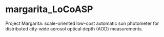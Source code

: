 # margarita_LoCoASP
Project Margarita: scale-oriented low-cost automatic sun photometer for distributed city-wide aerosol optical depth (AOD) measurements.
